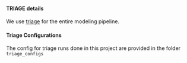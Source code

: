 #### TRIAGE details
We use [triage](http://github.com/dssg/triage) for the entire modeling pipeline.

#### Triage Configurations
The config for triage runs done in this project are provided in the folder `triage_configs`
